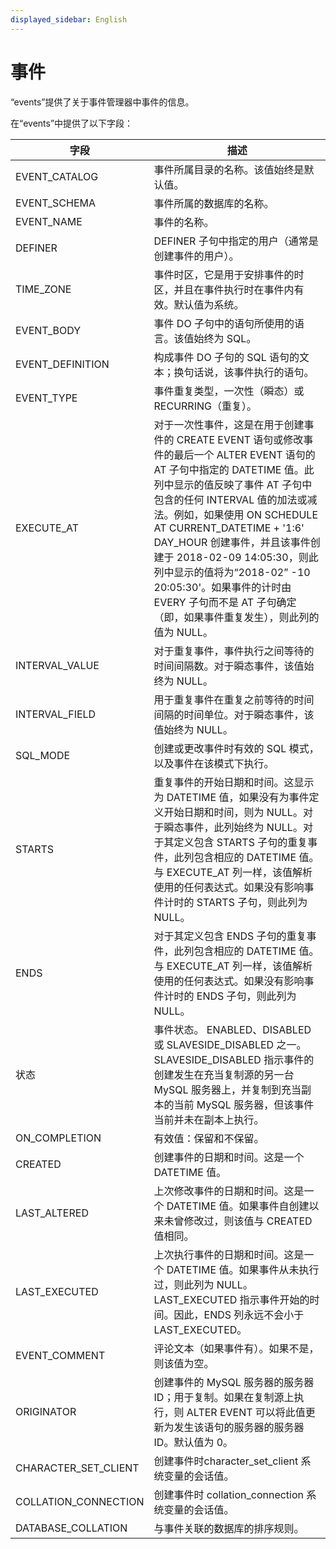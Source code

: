 ```yaml
---
displayed_sidebar: English
---
```


# 事件

“events”提供了关于事件管理器中事件的信息。

在“events”中提供了以下字段：

|字段|描述|
|---|---|
|EVENT_CATALOG|事件所属目录的名称。该值始终是默认值。|
|EVENT_SCHEMA|事件所属的数据库的名称。|
|EVENT_NAME|事件的名称。|
|DEFINER|DEFINER 子句中指定的用户（通常是创建事件的用户）。|
|TIME_ZONE|事件时区，它是用于安排事件的时区，并且在事件执行时在事件内有效。默认值为系统。|
|EVENT_BODY|事件 DO 子句中的语句所使用的语言。该值始终为 SQL。|
|EVENT_DEFINITION|构成事件 DO 子句的 SQL 语句的文本；换句话说，该事件执行的语句。|
|EVENT_TYPE|事件重复类型，一次性（瞬态）或 RECURRING（重复）。|
|EXECUTE_AT|对于一次性事件，这是在用于创建事件的 CREATE EVENT 语句或修改事件的最后一个 ALTER EVENT 语句的 AT 子句中指定的 DATETIME 值。此列中显示的值反映了事件 AT 子句中包含的任何 INTERVAL 值的加法或减法。例如，如果使用 ON SCHEDULE AT CURRENT_DATETIME + '1:6' DAY_HOUR 创建事件，并且该事件创建于 2018-02-09 14:05:30，则此列中显示的值将为“2018-02” -10 20:05:30'。如果事件的计时由 EVERY 子句而不是 AT 子句确定（即，如果事件重复发生），则此列的值为 NULL。|
|INTERVAL_VALUE|对于重复事件，事件执行之间等待的时间间隔数。对于瞬态事件，该值始终为 NULL。|
|INTERVAL_FIELD|用于重复事件在重复之前等待的时间间隔的时间单位。对于瞬态事件，该值始终为 NULL。|
|SQL_MODE|创建或更改事件时有效的 SQL 模式，以及事件在该模式下执行。|
|STARTS|重复事件的开始日期和时间。这显示为 DATETIME 值，如果没有为事件定义开始日期和时间，则为 NULL。对于瞬态事件，此列始终为 NULL。对于其定义包含 STARTS 子句的重复事件，此列包含相应的 DATETIME 值。与 EXECUTE_AT 列一样，该值解析使用的任何表达式。如果没有影响事件计时的 STARTS 子句，则此列为 NULL。|
|ENDS|对于其定义包含 ENDS 子句的重复事件，此列包含相应的 DATETIME 值。与 EXECUTE_AT 列一样，该值解析使用的任何表达式。如果没有影响事件计时的 ENDS 子句，则此列为 NULL。|
|状态|事件状态。 ENABLED、DISABLED 或 SLAVESIDE_DISABLED 之一。 SLAVESIDE_DISABLED 指示事件的创建发生在充当复制源的另一台 MySQL 服务器上，并复制到充当副本的当前 MySQL 服务器，但该事件当前并未在副本上执行。|
|ON_COMPLETION|有效值：保留和不保留。|
|CREATED|创建事件的日期和时间。这是一个 DATETIME 值。|
|LAST_ALTERED|上次修改事件的日期和时间。这是一个 DATETIME 值。如果事件自创建以来未曾修改过，则该值与 CREATED 值相同。|
|LAST_EXECUTED|上次执行事件的日期和时间。这是一个 DATETIME 值。如果事件从未执行过，则此列为 NULL。LAST_EXECUTED 指示事件开始的时间。因此，ENDS 列永远不会小于 LAST_EXECUTED。|
|EVENT_COMMENT|评论文本（如果事件有）。如果不是，则该值为空。|
|ORIGINATOR|创建事件的 MySQL 服务器的服务器 ID；用于复制。如果在复制源上执行，则 ALTER EVENT 可以将此值更新为发生该语句的服务器的服务器 ID。默认值为 0。|
|CHARACTER_SET_CLIENT|创建事件时character_set_client 系统变量的会话值。|
|COLLATION_CONNECTION|创建事件时 collat​​ion_connection 系统变量的会话值。|
|DATABASE_COLLATION|与事件关联的数据库的排序规则。|

